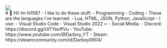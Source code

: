 <div>
  <a href="https://discord.com/users/859858790592282704">
    <img src="(https://lanyard.cnrad.dev/api/859858790592282704?theme=)">
  </a>
</div>
# 👋 Hi! Im hi1587
- I like to do these stuff:
  - Programming
  - Coding
- These are the languages i've learned:
  - Lua, HTML, JSON, Python, JavaScript
- I use:
  - Visual Studio Code
  - Visual Studio 2022
>  
- Social Media:
  - Discord: https://discord.gg/UtTYexffVu
  - YouTube: https://www.youtube.com/@Darboy_YT
  - Steam: https://steamcommunity.com/id/Darboy0604/
